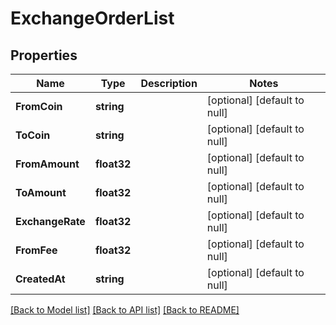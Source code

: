 # ExchangeOrderList

## Properties
Name | Type | Description | Notes
------------ | ------------- | ------------- | -------------
**FromCoin** | **string** |  | [optional] [default to null]
**ToCoin** | **string** |  | [optional] [default to null]
**FromAmount** | **float32** |  | [optional] [default to null]
**ToAmount** | **float32** |  | [optional] [default to null]
**ExchangeRate** | **float32** |  | [optional] [default to null]
**FromFee** | **float32** |  | [optional] [default to null]
**CreatedAt** | **string** |  | [optional] [default to null]

[[Back to Model list]](../README.md#documentation-for-models) [[Back to API list]](../README.md#documentation-for-api-endpoints) [[Back to README]](../README.md)


